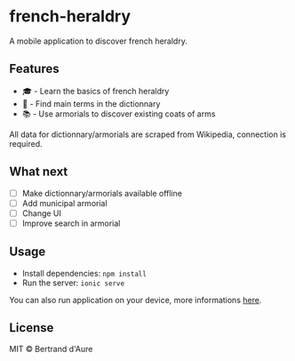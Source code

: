 # french-heraldry

A mobile application to discover french heraldry.

## Features

- 🎓 - Learn the basics of french heraldry
- 📖 - Find main terms in the dictionnary
- 📚 - Use armorials to discover existing coats of arms

All data for dictionnary/armorials are scraped from Wikipedia, connection is required.

## What next

- [ ] Make dictionnary/armorials available offline
- [ ] Add municipal armorial
- [ ] Change UI
- [ ] Improve search in armorial

## Usage

* Install dependencies: `npm install`
* Run the server: `ionic serve`

You can also run application on your device, more informations [here](https://ionicframework.com/docs/intro/deploying/).

## License

MIT © Bertrand d'Aure